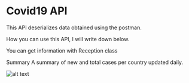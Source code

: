 # Covid19 API
This API deserializes data obtained using the postman.

How you can use this API, I will write down below.

You can get information with Reception class 

Summary
A summary of new and total cases per country updated daily.

![alt text](C:\Users\Rutikeyone\Downloads\Screenshots_1 "Описание будет тут")
